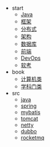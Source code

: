 * start
  <!-- * [基础](00-base/) -->
  * [Java](10-java/)
  * [框架](20-framework/)
  * [分布式](30-distributed/)
  * [架构](40-architecture/)
  * [数据库](50-database/)
  * [前端](60-js/)
  * [DevOps](70-dev-ops/)
  * [软考](80-project/exam/)
* book
  * [计算机类](99-book/notes/)
  * [学科门类](99-book/subject/)
* src
  * [java](10-java/src/)
  * [spring](20-framework/src/spring/)
  * [mybatis](20-framework/src/mybatis/)
  * [tomcat](20-framework/src/server/tomcat/)
  * [netty](20-framework/src/server/netty/)
  * [dubbo](30-distributed/src/dubbo/)
  * [rocketmq](30-distributed/src/rocketmq/)